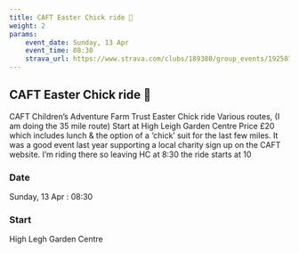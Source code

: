 ```yaml
---
title: CAFT Easter Chick ride 🐥
weight: 2
params:
    event_date: Sunday, 13 Apr
    event_time: 08:30
    strava_url: https://www.strava.com/clubs/189380/group_events/1925072
---
```


## CAFT Easter Chick ride 🐥 

CAFT Children’s Adventure Farm Trust Easter Chick ride Various routes, (I am doing the 35 mile route) Start at High Leigh Garden Centre
Price £20 which includes lunch &amp; the option of a ‘chick’ suit for the last few miles.
It was a good event last year supporting a local  charity sign up on the CAFT website.
I’m riding there so leaving HC at 8:30 the ride starts at 10

### Date

Sunday, 13 Apr : 08:30

### Start

High Legh Garden Centre


